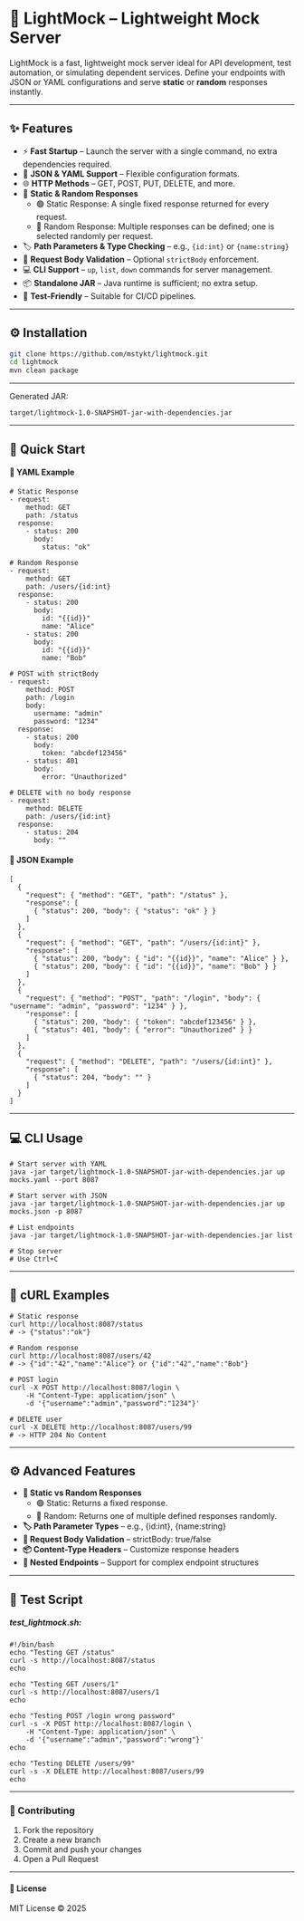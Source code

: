 # 🚀 LightMock – Lightweight Mock Server

LightMock is a fast, lightweight mock server ideal for API development, test automation, or simulating dependent services. Define your endpoints with JSON or YAML configurations and serve **static** or **random** responses instantly.

---

## ✨ Features

- ⚡ **Fast Startup** – Launch the server with a single command, no extra dependencies required.
- 📄 **JSON & YAML Support** – Flexible configuration formats.
- 🌐 **HTTP Methods** – GET, POST, PUT, DELETE, and more.
- 🎲 **Static & Random Responses**
    - 🟢 Static Response: A single fixed response returned for every request.
    - 🔀 Random Response: Multiple responses can be defined; one is selected randomly per request.
- 🏷 **Path Parameters & Type Checking** – e.g., `{id:int}` or `{name:string}`
- 📝 **Request Body Validation** – Optional `strictBody` enforcement.
- 💻 **CLI Support** – `up`, `list`, `down` commands for server management.
- 📦 **Standalone JAR** – Java runtime is sufficient; no extra setup.
- 🧪 **Test-Friendly** – Suitable for CI/CD pipelines.

---

## ⚙️ Installation

```bash
git clone https://github.com/mstykt/lightmock.git
cd lightmock
mvn clean package

```
---
Generated JAR:

```
target/lightmock-1.0-SNAPSHOT-jar-with-dependencies.jar
```

---

## 🏁 Quick Start

#### 📄 YAML Example

```
# Static Response
- request:
    method: GET
    path: /status
  response:
    - status: 200
      body:
        status: "ok"

# Random Response
- request:
    method: GET
    path: /users/{id:int}
  response:
    - status: 200
      body:
        id: "{{id}}"
        name: "Alice"
    - status: 200
      body:
        id: "{{id}}"
        name: "Bob"

# POST with strictBody
- request:
    method: POST
    path: /login
    body:
      username: "admin"
      password: "1234"
  response:
    - status: 200
      body:
        token: "abcdef123456"
    - status: 401
      body:
        error: "Unauthorized"

# DELETE with no body response
- request:
    method: DELETE
    path: /users/{id:int}
  response:
    - status: 204
      body: ""
```

#### 📄 JSON Example
```
[
  {
    "request": { "method": "GET", "path": "/status" },
    "response": [
      { "status": 200, "body": { "status": "ok" } }
    ]
  },
  {
    "request": { "method": "GET", "path": "/users/{id:int}" },
    "response": [
      { "status": 200, "body": { "id": "{{id}}", "name": "Alice" } },
      { "status": 200, "body": { "id": "{{id}}", "name": "Bob" } }
    ]
  },
  {
    "request": { "method": "POST", "path": "/login", "body": { "username": "admin", "password": "1234" } },
    "response": [
      { "status": 200, "body": { "token": "abcdef123456" } },
      { "status": 401, "body": { "error": "Unauthorized" } }
    ]
  },
  {
    "request": { "method": "DELETE", "path": "/users/{id:int}" },
    "response": [
      { "status": 204, "body": "" }
    ]
  }
]
```
---
## 💻 CLI Usage

```
# Start server with YAML
java -jar target/lightmock-1.0-SNAPSHOT-jar-with-dependencies.jar up mocks.yaml --port 8087

# Start server with JSON
java -jar target/lightmock-1.0-SNAPSHOT-jar-with-dependencies.jar up mocks.json -p 8087

# List endpoints
java -jar target/lightmock-1.0-SNAPSHOT-jar-with-dependencies.jar list

# Stop server
# Use Ctrl+C
```

---

## 🧪 cURL Examples

```
# Static response
curl http://localhost:8087/status
# -> {"status":"ok"}

# Random response
curl http://localhost:8087/users/42
# -> {"id":"42","name":"Alice"} or {"id":"42","name":"Bob"}

# POST login
curl -X POST http://localhost:8087/login \
    -H "Content-Type: application/json" \
    -d '{"username":"admin","password":"1234"}'

# DELETE user
curl -X DELETE http://localhost:8087/users/99
# -> HTTP 204 No Content
```
---

## ⚙️ Advanced Features
- **🎯 Static vs Random Responses**
  - 🟢 Static: Returns a fixed response.
  - 🔀 Random: Returns one of multiple defined responses randomly.
- **🏷 Path Parameter Types** – e.g., {id:int}, {name:string}
- **📝 Request Body Validation** – strictBody: true/false
- **📦 Content-Type Headers** – Customize response headers
- **🧩 Nested Endpoints** – Support for complex endpoint structures

---

## 📝 Test Script

##### test_lightmock.sh:
```
#!/bin/bash
echo "Testing GET /status"
curl -s http://localhost:8087/status
echo

echo "Testing GET /users/1"
curl -s http://localhost:8087/users/1
echo

echo "Testing POST /login wrong password"
curl -s -X POST http://localhost:8087/login \
    -H "Content-Type: application/json" \
    -d '{"username":"admin","password":"wrong"}'
echo

echo "Testing DELETE /users/99"
curl -s -X DELETE http://localhost:8087/users/99
echo
```

---

### 🤝 Contributing
1.	Fork the repository
2.	Create a new branch
3.	Commit and push your changes
4.	Open a Pull Request

---

#### 📄 License

MIT License © 2025